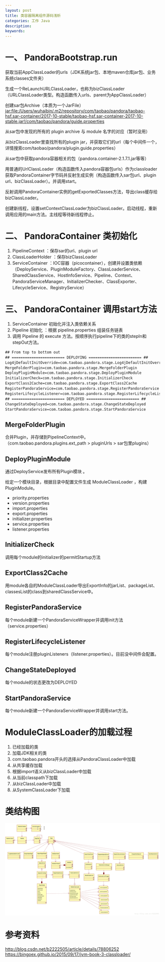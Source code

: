 ```yaml
---
layout: post
title: 类容器隔离组件源码浅析
categories: 工作 Java
description: 
keywords: 
---
```



# 一、 PandoraBootstrap.run

获取当前AppClassLoader的urls（JDK系统jar包、本地maven仓库jar包、业务系统classes文件夹）

生成一个ReLaunchURLClassLoader，也称为bizClassLoader（URLClassLoader类型。构造函数传入urls、parent为AppClassLoader）

创建sar包Archive（本质为一个JarFile）
<jar:file:/Users/wuhaibin/.m2/repository/com/taobao/pandora/taobao-hsf.sar-container/2017-10-stable/taobao-hsf.sar-container-2017-10-stable.jar!/com/taobao/pandora/guide.properties>

从sar包中发现的所有的 plugin archive 与 module 名字的对应（暂时没用）

从bizClassLoader里查找所有的plugin jar，并获取它们的url（每个中间件一个，详情搜索com/taobao/pandora/plugin.guide.properties）

从sar包中获取pandora容器相关的包（pandora.container-2.1.7.1.jar等等）

用普通的UrlClassLoader（构造函数传入pandora容器包urls）作为classloader获取PandoraContainer字节码并反射生成实例（构造函数传入sar包url、plugin url、bizClassLoader）。并调用start。

反射调用PandoraContainer实例的getExportedClasses方法，导出class缓存给bizClassLoader。

创建新线程，设置setContextClassLoader为bizClassLoader。启动线程，重新调用应用的main方法。主线程等待新线程停止。



# 二、 PandoraContainer 类初始化
1. PipelineContext ：保存sar的url、plugin url
2. ClassLoaderHolder ：保存bizClassLoader
3. ServiceContainer ：IOC容器（picocontainer），创建并设置类依赖（DeployService、PluginModuleFactory、ClassLoaderService、SharedClassService、HostInfoService、Pipeline、Context、PandoraServiceManager、InitializerChecker、ClassExporter、LifecycleService、RegistryService）


# 三、 PandoraContainer 调用start方法
1. ServiceContainer 初始化并注入类依赖关系
2. Pipeline 初始化 ：根据 pipeline.properties 组装任务链表
3. 调用 Pipeline 的 execute 方法。按顺序执行pipeline下的类的stepIn和stepOut方法。

```xml
## From top to bottom out
## ======================== DEPLOYING ======================== ##
Log4jDefaultInitOverride=com.taobao.pandora.stage.Log4jDefaultInitOverride
MergeFolderPlugin=com.taobao.pandora.stage.MergeFolderPlugin 
DeployPluginModule=com.taobao.pandora.stage.DeployPluginModule 
InitializerCheck=com.taobao.pandora.stage.InitializerCheck
ExportClass2Cache=com.taobao.pandora.stage.ExportClass2Cache
RegisterPandoraService=com.taobao.pandora.stage.RegisterPandoraService
RegisterLifecycleListener=com.taobao.pandora.stage.RegisterLifecycleListener
## ======================== DEPLOYED ======================== ##
ChangeStateDeployed=com.taobao.pandora.stage.ChangeStateDeployed
StartPandoraService=com.taobao.pandora.stage.StartPandoraService
```

## MergeFolderPlugin
合并Plugin，并存储到PipelineContext中。（com.taobao.pandora.plugins.ext_path > pluginUrls > sar包里plugins）

## DeployPluginModule
通过DeployService发布所有Plugin模块 。

给定一个模块目录，根据目录中配置文件生成 ModuleClassLoader ，构建PluginModule。
- priority.properties
- version.properties
- import.properties
- export.properties
- initializer.properties
- service.properties
- listener.properties

## InitializerCheck
调用每个module的initializer的permitStartup方法


## ExportClass2Cache
用module各自的ModuleClassLoader导出ExportInfo的jarList、packageList、classesList的class到sharedClassService中。

## RegisterPandoraService
每个module新建一个PandoraServiceWrapper并调用init方法（service.properties）

## RegisterLifecycleListener
每个module注册pluginListeners（listener.properties）。目前没中间件会配置。

## ChangeStateDeployed
每个module的状态更改为DEPLOYED

## StartPandoraService
每个module新建一个PandoraServiceWrapper并调用start方法。




# ModuleClassLoader的加载过程
1. 已经加载的类
2. 加载JDK相关的类
3. com.taobao.pandora开头的选择从PandoraClassLoader中加载
4. 从共享缓存加载
5. 根据import语义从bizClassLoader中加载
6. 从当前classpath下加载
7. 从bizClassLoader中加载
8. 从SystemClassLoader下加载



# 类结构图

![](/images/posts/2018-01-01-pandora.md/1.jpeg)


# 参考资料
<http://blog.csdn.net/b2222505/article/details/78806252>
<https://bingoex.github.io/2015/09/17/jvm-book-3-classloader/>


